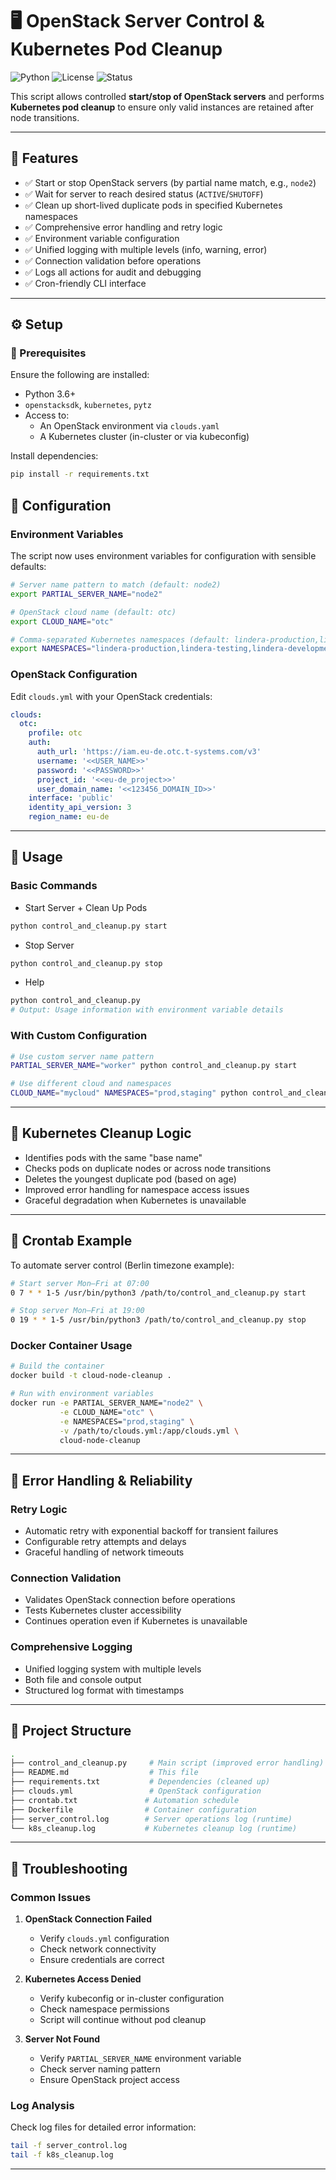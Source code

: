# 🖥️ OpenStack Server Control & Kubernetes Pod Cleanup

![Python](https://img.shields.io/badge/python-3.6%2B-blue)
![License](https://img.shields.io/badge/license-MIT-green)
![Status](https://img.shields.io/badge/status-active-brightgreen)

This script allows controlled **start/stop of OpenStack servers** and performs **Kubernetes pod cleanup** to ensure only valid instances are retained after node transitions.

---

## 📌 Features

- ✅ Start or stop OpenStack servers (by partial name match, e.g., `node2`)
- ✅ Wait for server to reach desired status (`ACTIVE`/`SHUTOFF`)
- ✅ Clean up short-lived duplicate pods in specified Kubernetes namespaces
- ✅ Comprehensive error handling and retry logic
- ✅ Environment variable configuration
- ✅ Unified logging with multiple levels (info, warning, error)
- ✅ Connection validation before operations
- ✅ Logs all actions for audit and debugging
- ✅ Cron-friendly CLI interface

---

## ⚙️ Setup

### 🔧 Prerequisites

Ensure the following are installed:

- Python 3.6+
- `openstacksdk`, `kubernetes`, `pytz`
- Access to:
  - An OpenStack environment via `clouds.yaml`
  - A Kubernetes cluster (in-cluster or via kubeconfig)

Install dependencies:

```bash
pip install -r requirements.txt
```

## 📝 Configuration

### Environment Variables

The script now uses environment variables for configuration with sensible defaults:

```bash
# Server name pattern to match (default: node2)
export PARTIAL_SERVER_NAME="node2"

# OpenStack cloud name (default: otc)
export CLOUD_NAME="otc"

# Comma-separated Kubernetes namespaces (default: lindera-production,lindera-testing,lindera-development)
export NAMESPACES="lindera-production,lindera-testing,lindera-development"
```

### OpenStack Configuration

Edit `clouds.yml` with your OpenStack credentials:
```yaml
clouds:
  otc:
    profile: otc
    auth:
      auth_url: 'https://iam.eu-de.otc.t-systems.com/v3'
      username: '<<USER_NAME>>'
      password: '<<PASSWORD>>'
      project_id: '<<eu-de_project>>'
      user_domain_name: '<<123456_DOMAIN_ID>>'
    interface: 'public'
    identity_api_version: 3
    region_name: eu-de
```

---
## 🚀 Usage

### Basic Commands

- Start Server + Clean Up Pods
```bash
python control_and_cleanup.py start
```

- Stop Server
```bash
python control_and_cleanup.py stop
```

- Help
```bash
python control_and_cleanup.py 
# Output: Usage information with environment variable details
```

### With Custom Configuration

```bash
# Use custom server name pattern
PARTIAL_SERVER_NAME="worker" python control_and_cleanup.py start

# Use different cloud and namespaces
CLOUD_NAME="mycloud" NAMESPACES="prod,staging" python control_and_cleanup.py start
```

---
## 🧼 Kubernetes Cleanup Logic

- Identifies pods with the same "base name"
- Checks pods on duplicate nodes or across node transitions
- Deletes the youngest duplicate pod (based on age)
- Improved error handling for namespace access issues
- Graceful degradation when Kubernetes is unavailable

---
## 📝 Crontab Example

To automate server control (Berlin timezone example):

```bash
# Start server Mon–Fri at 07:00
0 7 * * 1-5 /usr/bin/python3 /path/to/control_and_cleanup.py start

# Stop server Mon–Fri at 19:00
0 19 * * 1-5 /usr/bin/python3 /path/to/control_and_cleanup.py stop
```

### Docker Container Usage

```bash
# Build the container
docker build -t cloud-node-cleanup .

# Run with environment variables
docker run -e PARTIAL_SERVER_NAME="node2" \
           -e CLOUD_NAME="otc" \
           -e NAMESPACES="prod,staging" \
           -v /path/to/clouds.yml:/app/clouds.yml \
           cloud-node-cleanup
```

---
## 🔧 Error Handling & Reliability

### Retry Logic
- Automatic retry with exponential backoff for transient failures
- Configurable retry attempts and delays
- Graceful handling of network timeouts

### Connection Validation
- Validates OpenStack connection before operations
- Tests Kubernetes cluster accessibility
- Continues operation even if Kubernetes is unavailable

### Comprehensive Logging
- Unified logging system with multiple levels
- Both file and console output
- Structured log format with timestamps

---
## 📂 Project Structure

```bash
.
├── control_and_cleanup.py     # Main script (improved error handling)
├── README.md                  # This file
├── requirements.txt           # Dependencies (cleaned up)
├── clouds.yml                 # OpenStack configuration
├── crontab.txt               # Automation schedule
├── Dockerfile                # Container configuration
├── server_control.log        # Server operations log (runtime)
└── k8s_cleanup.log           # Kubernetes cleanup log (runtime)
```

---
## 🐛 Troubleshooting

### Common Issues

1. **OpenStack Connection Failed**
   - Verify `clouds.yml` configuration
   - Check network connectivity
   - Ensure credentials are correct

2. **Kubernetes Access Denied**
   - Verify kubeconfig or in-cluster configuration
   - Check namespace permissions
   - Script will continue without pod cleanup

3. **Server Not Found**
   - Verify `PARTIAL_SERVER_NAME` environment variable
   - Check server naming pattern
   - Ensure OpenStack project access

### Log Analysis

Check log files for detailed error information:
```bash
tail -f server_control.log
tail -f k8s_cleanup.log
```

---
